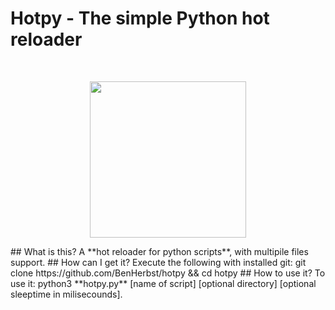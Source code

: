 # Hotpy - The simple Python hot reloader
<br>
<p align="center">
  <img src="https://user-images.githubusercontent.com/83538916/168386123-038a14cf-6ee2-44f5-83e0-06565aa60224.svg" width=250>
  </br>
</p>
## What is this?
A **hot reloader for python scripts**, with multipile files support.
## How can I get it?
Execute the following with installed git: git clone https://github.com/BenHerbst/hotpy && cd hotpy
## How to use it?
To use it: python3 **hotpy.py** [name of script] [optional directory] [optional sleeptime in milisecounds].
